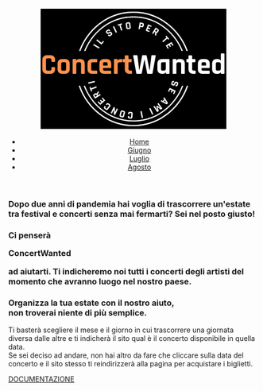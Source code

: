 <!doctype html>
<html>

<head>
	<meta charset="utf-8">
	<link href="https://cdn.jsdelivr.net/npm/bootstrap@5.1.3/dist/css/bootstrap.min.css" rel="stylesheet" integrity="sha384-1BmE4kWBq78iYhFldvKuhfTAU6auU8tT94WrHftjDbrCEXSU1oBoqyl2QvZ6jIW3" crossorigin="anonymous">
	<script src="https://code.jquery.com/jquery-3.3.1.slim.min.js" integrity="sha384-q8i/X+965DzO0rT7abK41JStQIAqVgRVzpbzo5smXKp4YfRvH+8abtTE1Pi6jizo" crossorigin="anonymous"></script>
	<script src="https://cdn.jsdelivr.net/npm/popper.js@1.14.7/dist/umd/popper.min.js" integrity="sha384-UO2eT0CpHqdSJQ6hJty5KVphtPhzWj9WO1clHTMGa3JDZwrnQq4sF86dIHNDz0W1" crossorigin="anonymous"></script>
	<script src="https://cdn.jsdelivr.net/npm/bootstrap@4.3.1/dist/js/bootstrap.min.js" integrity="sha384-JjSmVgyd0p3pXB1rRibZUAYoIIy6OrQ6VrjIEaFf/nJGzIxFDsf4x0xIM+B07jRM" crossorigin="anonymous"></script>
	<link rel="preconnect" href="https://fonts.googleapis.com">
	<link rel="preconnect" href="https://fonts.gstatic.com" crossorigin="">
	<link href="https://fonts.googleapis.com/css2?family=Titillium+Web:wght@400;700&amp;display=swap" rel="stylesheet">
  <title>ConcertWanted</title>
  <link rel="stylesheet" type="text/css" href="css/style.css">
  <script src="https://kit.fontawesome.com/69ca055c2b.js" crossorigin="anonymous"></script>
</head>

<body class="container-fluid">
	<p></p>
  <header id="estate">
   <img id="logo" src="images/logo.jpg">
   <p></p>
   <div class="hero"></div>
  <ul class="nav justify-content-center">
  <li class="nav-item">
    <a class="nav-link active" class="active" href="index.html">Home</a>
  </li>
  <li class="nav-item">
    <a class="nav-link" href="Giugno.html">Giugno</a>
  </li>
  <li class="nav-item">
    <a class="nav-link" href="Luglio.html">Luglio</a>
  </li>
   <li class="nav-item">
    <a class="nav-link" href="Agosto.html">Agosto</a>
  </li>
</ul>
   <p></p>
  </header>

<p>
  <i id="stemmino" class="fa-solid fa-music"></i>
  <i id="stemmino" class="fa-solid fa-music"></i>
  <i id="stemmino" class="fa-solid fa-music"></i>
  <i id="stemmino" class="fa-solid fa-music"></i>
  <i id="stemmino" class="fa-solid fa-music"></i>
  <i id="stemmino" class="fa-solid fa-music"></i>
  <i id="stemmino" class="fa-solid fa-music"></i>
  <i id="stemmino" class="fa-solid fa-music"></i>
  <i id="stemmino" class="fa-solid fa-music"></i>
  <i id="stemmino" class="fa-solid fa-music"></i>
  <i id="stemmino" class="fa-solid fa-music"></i>
  <i id="stemmino" class="fa-solid fa-music"></i>
  <i id="stemmino" class="fa-solid fa-music"></i>
  <i id="stemmino" class="fa-solid fa-music"></i>
  <i id="stemmino" class="fa-solid fa-music"></i>
  <i id="stemmino" class="fa-solid fa-music"></i>
  <i id="stemmino" class="fa-solid fa-music"></i>
  <i id="stemmino" class="fa-solid fa-music"></i>
  <i id="stemmino" class="fa-solid fa-music"></i>
  <i id="stemmino" class="fa-solid fa-music"></i>
  <i id="stemmino" class="fa-solid fa-music"></i>
  <i id="stemmino" class="fa-solid fa-music"></i>
  <i id="stemmino" class="fa-solid fa-music"></i>
  <i id="stemmino" class="fa-solid fa-music"></i>
  <i id="stemmino" class="fa-solid fa-music"></i>
  <i id="stemmino" class="fa-solid fa-music"></i>
  <i id="stemmino" class="fa-solid fa-music"></i>
  <i id="stemmino" class="fa-solid fa-music"></i>
  <i id="stemmino" class="fa-solid fa-music"></i>
  <i id="stemmino" class="fa-solid fa-music"></i>
  <i id="stemmino" class="fa-solid fa-music"></i>
  <i id="stemmino" class="fa-solid fa-music"></i>
  <i id="stemmino" class="fa-solid fa-music"></i>
  <i id="stemmino" class="fa-solid fa-music"></i>
  <i id="stemmino" class="fa-solid fa-music"></i>
  <i id="stemmino" class="fa-solid fa-music"></i>
  <i id="stemmino" class="fa-solid fa-music"></i>
  <i id="stemmino" class="fa-solid fa-music"></i>
  <i id="stemmino" class="fa-solid fa-music"></i>
  <i id="stemmino" class="fa-solid fa-music"></i>
  <i id="stemmino" class="fa-solid fa-music"></i>
  <i id="stemmino" class="fa-solid fa-music"></i>
  <i id="stemmino" class="fa-solid fa-music"></i>
  <i id="stemmino" class="fa-solid fa-music"></i>
  <i id="stemmino" class="fa-solid fa-music"></i>
  <i id="stemmino" class="fa-solid fa-music"></i>
  <i id="stemmino" class="fa-solid fa-music"></i>
  <i id="stemmino" class="fa-solid fa-music"></i>
  <i id="stemmino" class="fa-solid fa-music"></i>
  <i id="stemmino" class="fa-solid fa-music"></i>
  <i id="stemmino" class="fa-solid fa-music"></i>
  <i id="stemmino" class="fa-solid fa-music"></i>
  <i id="stemmino" class="fa-solid fa-music"></i>
  <i id="stemmino" class="fa-solid fa-music"></i>
  <i id="stemmino" class="fa-solid fa-music"></i>
  <i id="stemmino" class="fa-solid fa-music"></i>
  <i id="stemmino" class="fa-solid fa-music"></i>
  <i id="stemmino" class="fa-solid fa-music"></i>
  <i id="stemmino" class="fa-solid fa-music"></i>
  <i id="stemmino" class="fa-solid fa-music"></i>
  <i id="stemmino" class="fa-solid fa-music"></i>
  <i id="stemmino" class="fa-solid fa-music"></i>
  <i id="stemmino" class="fa-solid fa-music"></i>
  <i id="stemmino" class="fa-solid fa-music"></i>
  <i id="stemmino" class="fa-solid fa-music"></i> 
  <i id="stemmino" class="fa-solid fa-music"></i>
  <i id="stemmino" class="fa-solid fa-music"></i>
  <i id="stemmino" class="fa-solid fa-music"></i>
  <i id="stemmino" class="fa-solid fa-music"></i>
  <i id="stemmino" class="fa-solid fa-music"></i>
  <i id="stemmino" class="fa-solid fa-music"></i>
  <i id="stemmino" class="fa-solid fa-music"></i>
  <i id="stemmino" class="fa-solid fa-music"></i>
</p>

<section class="row morepadding">
                   <section class="col-md-4">
                   	<h3 id="scrittahome">Dopo due anni di pandemia hai voglia di trascorrere un'estate tra festival e concerti senza mai fermarti? Sei nel posto giusto!
                    </h3>
                   </section>
                   <section class="col-md-4">
                   	<h3 id="scrittahome">Ci penserà <p></p>
                      <p id="nomesito">ConcertWanted</p> ad aiutarti. Ti indicheremo noi tutti i concerti degli artisti del momento che avranno luogo nel nostro paese.</h3>
                   </section>
                   <section class="col-md-4">
                   	<h3 id="scrittahome">Organizza la tua estate con il nostro aiuto, <br>non troverai niente di più semplice.</h3>
                   </section>
                   <p></p>
                   <p id="istruzioni">Ti basterà scegliere il mese e il giorno in cui trascorrere una giornata diversa dalle altre e ti indicherà il sito qual è il concerto disponibile in quella data. <br> Se sei deciso ad andare, non hai altro da fare che cliccare sulla data del concerto e il sito stesso ti reindirizzerà alla pagina per acquistare i biglietti.</p>
            </section>
  <i id="stemmino" class="fa-solid fa-music"></i>
  <i id="stemmino" class="fa-solid fa-music"></i>
  <i id="stemmino" class="fa-solid fa-music"></i>
  <i id="stemmino" class="fa-solid fa-music"></i>
  <i id="stemmino" class="fa-solid fa-music"></i>
  <i id="stemmino" class="fa-solid fa-music"></i>
  <i id="stemmino" class="fa-solid fa-music"></i>
  <i id="stemmino" class="fa-solid fa-music"></i>
  <i id="stemmino" class="fa-solid fa-music"></i>
  <i id="stemmino" class="fa-solid fa-music"></i>
  <i id="stemmino" class="fa-solid fa-music"></i>
  <i id="stemmino" class="fa-solid fa-music"></i>
  <i id="stemmino" class="fa-solid fa-music"></i>
  <i id="stemmino" class="fa-solid fa-music"></i>
  <i id="stemmino" class="fa-solid fa-music"></i>
  <i id="stemmino" class="fa-solid fa-music"></i>
  <i id="stemmino" class="fa-solid fa-music"></i>
  <i id="stemmino" class="fa-solid fa-music"></i>
  <i id="stemmino" class="fa-solid fa-music"></i>
  <i id="stemmino" class="fa-solid fa-music"></i>
  <i id="stemmino" class="fa-solid fa-music"></i>
  <i id="stemmino" class="fa-solid fa-music"></i>
  <i id="stemmino" class="fa-solid fa-music"></i>
  <i id="stemmino" class="fa-solid fa-music"></i>
  <i id="stemmino" class="fa-solid fa-music"></i>
  <i id="stemmino" class="fa-solid fa-music"></i>
  <i id="stemmino" class="fa-solid fa-music"></i>
  <i id="stemmino" class="fa-solid fa-music"></i>
  <i id="stemmino" class="fa-solid fa-music"></i>
  <i id="stemmino" class="fa-solid fa-music"></i>
  <i id="stemmino" class="fa-solid fa-music"></i>
  <i id="stemmino" class="fa-solid fa-music"></i>
  <i id="stemmino" class="fa-solid fa-music"></i>
  <i id="stemmino" class="fa-solid fa-music"></i>
  <i id="stemmino" class="fa-solid fa-music"></i>
  <i id="stemmino" class="fa-solid fa-music"></i>
  <i id="stemmino" class="fa-solid fa-music"></i>
  <i id="stemmino" class="fa-solid fa-music"></i>
  <i id="stemmino" class="fa-solid fa-music"></i>
  <i id="stemmino" class="fa-solid fa-music"></i>
  <i id="stemmino" class="fa-solid fa-music"></i>
  <i id="stemmino" class="fa-solid fa-music"></i>
  <i id="stemmino" class="fa-solid fa-music"></i>
  <i id="stemmino" class="fa-solid fa-music"></i>
  <i id="stemmino" class="fa-solid fa-music"></i>
  <i id="stemmino" class="fa-solid fa-music"></i>
  <i id="stemmino" class="fa-solid fa-music"></i>
  <i id="stemmino" class="fa-solid fa-music"></i>
  <i id="stemmino" class="fa-solid fa-music"></i>
  <i id="stemmino" class="fa-solid fa-music"></i>
  <i id="stemmino" class="fa-solid fa-music"></i>
  <i id="stemmino" class="fa-solid fa-music"></i>
  <i id="stemmino" class="fa-solid fa-music"></i>
  <i id="stemmino" class="fa-solid fa-music"></i>
  <i id="stemmino" class="fa-solid fa-music"></i>
  <i id="stemmino" class="fa-solid fa-music"></i>
  <i id="stemmino" class="fa-solid fa-music"></i>
  <i id="stemmino" class="fa-solid fa-music"></i>
  <i id="stemmino" class="fa-solid fa-music"></i>
  <i id="stemmino" class="fa-solid fa-music"></i>
  <i id="stemmino" class="fa-solid fa-music"></i>
  <i id="stemmino" class="fa-solid fa-music"></i>
  <i id="stemmino" class="fa-solid fa-music"></i>
  <i id="stemmino" class="fa-solid fa-music"></i>
  <i id="stemmino" class="fa-solid fa-music"></i> 
  <i id="stemmino" class="fa-solid fa-music"></i>
  <i id="stemmino" class="fa-solid fa-music"></i>
  <i id="stemmino" class="fa-solid fa-music"></i>
  <i id="stemmino" class="fa-solid fa-music"></i>
  <i id="stemmino" class="fa-solid fa-music"></i>
  <i id="stemmino" class="fa-solid fa-music"></i>
  <i id="stemmino" class="fa-solid fa-music"></i>
  <i id="stemmino" class="fa-solid fa-music"></i>

</body>

<footer>
  <p>
  </p>
  <a id="documentazione" href="https://docs.google.com/document/d/1ilh5W9YEvnUc2372U3WebvywSIaiVNbQEl3TR3mH494/edit?usp=sharing" target="_blank">DOCUMENTAZIONE</a>
</footer>

</html>


